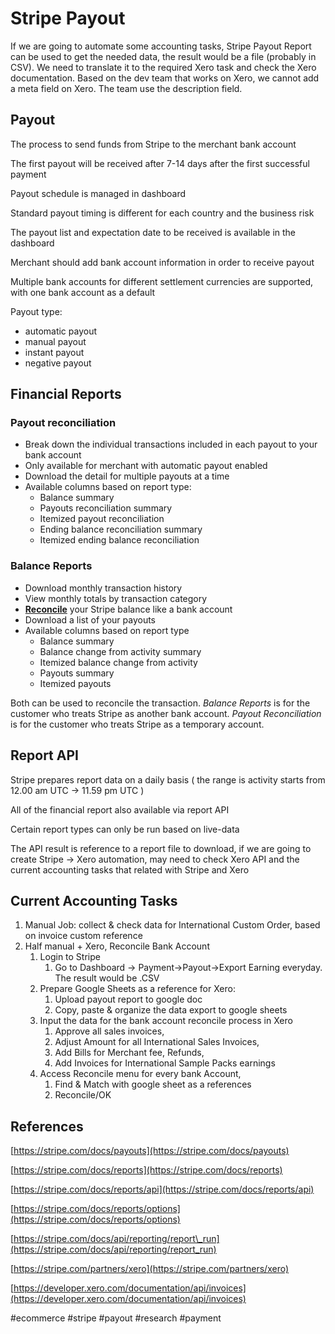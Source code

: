 # Stripe Payout

If we are going to automate some accounting tasks, Stripe Payout Report can be used to get the needed data, the result would be a file (probably in CSV). We need to translate it to the required Xero task and check the Xero documentation. Based on the dev team that works on Xero, we cannot add a meta field on Xero. The team use the description field.

## Payout

The process to send funds from Stripe to the merchant bank account

The first payout will be received after 7-14 days after the first successful payment

Payout schedule is managed in dashboard

Standard payout timing is different for each country and the business risk

The payout list and expectation date to be received is available in the dashboard

Merchant should add bank account information in order to receive payout

Multiple bank accounts for different settlement currencies are supported, with one bank account as a default

Payout type:

-   automatic payout
-   manual payout
-   instant payout
-   negative payout

## Financial Reports

### Payout reconciliation

-   Break down the individual transactions included in each payout to your bank account
-   Only available for merchant with automatic payout enabled
-   Download the detail for multiple payouts at a time
-   Available columns based on report type:
    -   Balance summary
    -   Payouts reconciliation summary
    -   Itemized payout reconciliation
    -   Ending balance reconciliation summary
    -   Itemized ending balance reconciliation

### Balance Reports

-   Download monthly transaction history
-   View monthly totals by transaction category
-   **[Reconcile](https://stripe.com/docs/reports/select-a-report#reconciliation)** your Stripe balance like a bank account
-   Download a list of your payouts
-   Available columns based on report type
    -   Balance summary
    -   Balance change from activity summary
    -   Itemized balance change from activity
    -   Payouts summary
    -   Itemized payouts

Both can be used to reconcile the transaction. _Balance Reports_ is for the customer who treats Stripe as another bank account. _Payout Reconciliation_ is for the customer who treats Stripe as a temporary account.

## Report API

Stripe prepares report data on a daily basis ( the range is activity starts from 12.00 am UTC → 11.59 pm UTC )

All of the financial report also available via report API

Certain report types can only be run based on live-data

The API result is reference to a report file to download, if we are going to create Stripe → Xero automation, may need to check Xero API and the current accounting tasks that related with Stripe and Xero

## Current Accounting Tasks

1.  Manual Job: collect & check data for International Custom Order, based on invoice custom reference
2.  Half manual + Xero, Reconcile Bank Account
    1.  Login to Stripe
        1.  Go to Dashboard → Payment->Payout->Export Earning everyday. The result would be .CSV
    2.  Prepare Google Sheets as a reference for Xero:
        1.  Upload payout report to google doc
        2.  Copy, paste & organize the data export to google sheets
    3.  Input the data for the bank account reconcile process in Xero
        1.  Approve all sales invoices,
        2.  Adjust Amount for all International Sales Invoices,
        3.  Add Bills for Merchant fee, Refunds,
        4.  Add Invoices for International Sample Packs earnings
    4.  Access Reconcile menu for every bank Account,
        1.  Find & Match with google sheet as a references
        2.  Reconcile/OK

## References

[](https://stripe.com/docs/payouts)[https://stripe.com/docs/payouts](https://stripe.com/docs/payouts)

[](https://stripe.com/docs/reports)[https://stripe.com/docs/reports](https://stripe.com/docs/reports)

[](https://stripe.com/docs/reports/api)[https://stripe.com/docs/reports/api](https://stripe.com/docs/reports/api)

[](https://stripe.com/docs/reports/options)[https://stripe.com/docs/reports/options](https://stripe.com/docs/reports/options)

[](https://stripe.com/docs/api/reporting/report_run)[https://stripe.com/docs/api/reporting/report\_run](https://stripe.com/docs/api/reporting/report_run)

[](https://stripe.com/partners/xero)[https://stripe.com/partners/xero](https://stripe.com/partners/xero)

[](https://developer.xero.com/documentation/api/invoices)[https://developer.xero.com/documentation/api/invoices](https://developer.xero.com/documentation/api/invoices)

#ecommerce #stripe #payout #research #payment
